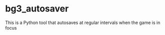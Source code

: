 # bg3_autosaver
This is a Python tool that autosaves at regular intervals when the game is in focus 
